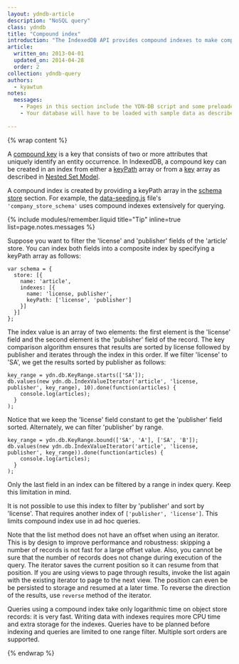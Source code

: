 ```yaml
---
layout: ydndb-article
description: "NoSQL query"
class: ydndb
title: "Compound index"
introduction: "The IndexedDB API provides compound indexes to make complex queries possible."
article:
  written_on: 2013-04-01
  updated_on: 2014-04-28
  order: 2
collection: ydndb-query
authors:
  - kyawtun
notes:
  messages:
    - Pages in this section include the YDN-DB script and some preloaded data and utility functions.  You can follow the sample code in your browser's developer console to see in action.
    - Your database will have to be loaded with sample data as described in section home page.
    
---
```


{% wrap content %}

A [compound key](http://en.wikipedia.org/wiki/Compound_key) is a key that consists of two or more attributes that uniquely identify an entity occurrence. In IndexedDB, a compound key can be created in an index from either a [keyPath](http://www.w3.org/TR/IndexedDB/#key-path-construct) array or from a  [key](http://www.w3.org/TR/IndexedDB/#key-construct) array as described in [Nested Set Model](../setup/key.html#nested-set-model). 

A compound index is created by providing a keyPath array in the [schema store](/api/ydn/db/schema.html#Store) section. For example, the [data-seeding.js](/js/ydn-db/data-seeding.js) file's `'company_store_schema'` uses compound indexes extensively for querying. 

{% include modules/remember.liquid title="Tip" inline=true list=page.notes.messages %}

Suppose you want to filter the 'license' and 'publisher' fields of the 'article' store.  You can index both fields into a composite index by specifying a keyPath array as follows:

    var schema = {
      store: [{
        name: 'article',
        indexes: [{
          name: 'license, publisher',
          keyPath: ['license', 'publisher']
        }]
      }]
    };

The index value is an array of two elements: the first element is the 'license' field and the second element is the 'publisher' field of the record. The key comparison algorithm ensures that results are sorted by license followed by publisher and iterates through the index in this order. If we filter 'license' to 'SA', we get the results sorted by publisher as follows:
    
    key_range = ydn.db.KeyRange.starts(['SA']);
    db.values(new ydn.db.IndexValueIterator('article', 'license, publisher', key_range), 10).done(function(articles) {
        console.log(articles); 
      }
    );
        
Notice that we keep the 'license' field constant to get the 'publisher' field sorted.   Alternately, we can filter 'publisher' by range.      
  
    key_range = ydn.db.KeyRange.bound(['SA', 'A'], ['SA', 'B']);
    db.values(new ydn.db.IndexValueIterator('article', 'license, publisher', key_range)).done(function(articles) {
        console.log(articles); 
      }
    );
    
Only the last field in an index can be filtered by a range in index query. Keep this limitation in mind.

It is not possible to use this index to filter by 'publisher' and sort by 'license'. That requires another index of `['publisher', 'license']`. This limits compound index use in ad hoc queries.
 
Note that the list method does not have an offset when using an iterator. This is by design to improve performance and robustness: skipping a number of records is not fast for a large offset value. Also, you cannot be sure that the number of records does not change during execution of the query. The iterator saves the current position so it can resume from that position.  If you are using views to page through results, invoke the list again with the existing iterator to page to the next view. The position can even be be persisted to storage and resumed at a later time. To reverse the direction of the results, use `reverse` method of the iterator.
 
Queries using a compound index take only logarithmic time on object store records: it is very fast.  Writing data with indexes requires more CPU time and extra storage for the indexes. Queries have to be planned before indexing and queries are limited to one range filter.  Multiple sort orders are supported.
     
{% endwrap %}       
